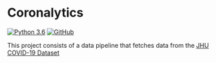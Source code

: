 # Coronalytics
[![Python 3.6](https://img.shields.io/badge/python-3.7.4-blue.svg)](https://www.python.org/downloads/release/python-374/)
[![GitHub](https://img.shields.io/github/license/mrhallak/Coronalytics)](https://github.com/mrhallak/Coronalytics)

This project consists of a data pipeline that fetches data from the [JHU COVID-19 Dataset][1]

[1]: https://github.com/CSSEGISandData/COVID-19